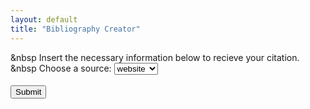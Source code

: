 ```yaml
---
layout: default
title: "Bibliography Creator"
---
```

&nbsp Insert the necessary information below to recieve your citation.
<label for="type"><br>&nbsp Choose a source:</label>
  <select name="type" id="type">
    <option value="website">website</option>
    <option value="book">book</option>
    <option value="youtube">youtube</option>
    <option value="twitter">twitter</option>
  </select>
  <br><br>
  <input type="submit" value="Submit">
